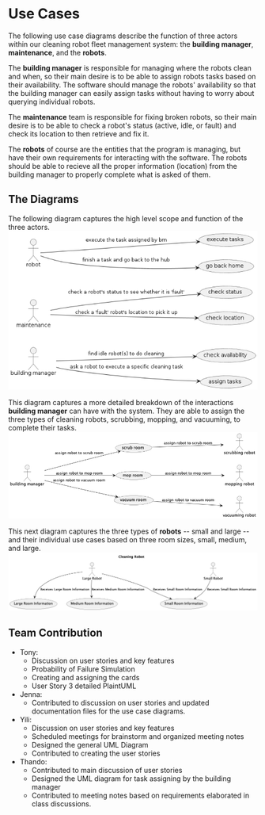 # Use Cases

The following use case diagrams describe the function of three actors within our cleaning robot fleet management system: the **building manager**, **maintenance**, and the **robots**. 

The **building manager** is responsible for managing where the robots clean and when, so their main desire is to be able to assign robots tasks based on their availability. The software should manage the robots' availability so that the building manager can easily assign tasks without having to worry about querying individual robots.

The **maintenance** team is responsible for fixing broken robots, so their main desire is to be able to check a robot's status (active, idle, or fault) and check its location to then retrieve and fix it.

The **robots** of course are the entities that the program is managing, but have their own requirements for interacting with the software. The robots should be able to recieve all the proper information (location) from the building manager to properly complete what is asked of them.

## The Diagrams
The following diagram captures the high level scope and function of the three actors.
![](general_diagram.png)

This diagram captures a more detailed breakdown of the interactions **building manager** can have with the system. They are able to assign the three types of cleaning robots, scrubbing, mopping, and vacuuming, to complete their tasks. 
![](task_assign.png)


This next diagram captures the three types of **robots** -- small and large -- and their individual use cases based on three room sizes, small, medium, and large. 
![](UserStory3Detailed.png)

## Team Contribution
* Tony:
    - Discussion on user stories and key features
    - Probability of Failure Simulation
    - Creating and assigning the cards
    - User Story 3 detailed PlaintUML
* Jenna:
    - Contributed to discussion on user stories and updated documentation files for the use case diagrams.
* Yili:
    - Discussion on user stories and key features
    - Scheduled meetings for brainstorm and organized meeting notes
    - Designed the general UML Diagram
    - Contributed to creating the user stories 
* Thando:
    - Contributed to main discussion of user stories
    - Designed the UML diagram for task assigning by the building manager
    - Contributed to meeting notes based on requirements elaborated in class discussions.